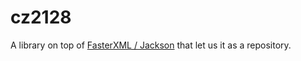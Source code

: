 # cz2128

A library on top of [FasterXML / Jackson](https://github.com/FasterXML/jackson) that let us it as a repository.
